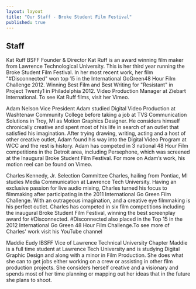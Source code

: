 ```yaml
---
layout: layout
title: "Our Staff - Broke Student Film Festival"
published: true
---
```


## Staff


Kat Ruff
BSFF Founder & Director
Kat Ruff is an award winning film maker from Lawrence Technological University. This is her third year running the Broke Student Film Festival. In her most recent work, her film "#Disconnected" won top 15 in the International GoGreen48 Hour Film Challenge 2012. Winning Best Film and Best Writing for "Resistant" in Project Twenty1 in Philadelphia 2012. Video Production Manager at Ziebart International. To see Kat Ruff films, visit her  Vimeo. 


Adam Nelson
Vice President 
Adam studied Digital Video Production at Washtenaw Community College before taking a job at TVS Communication Solutions in Troy, MI as Motion Graphics Designer. He considers himself chronically creative and spent most of his life in search of an outlet that satisfied his imagination. After trying drawing, writing, acting and a host of other creative outlet, Adam found his way into the Digital Video Program at WCC and the rest is history.
Adam has competed in 3 national 48 Hour Film competitions in the Detroit area, including Persephone, which was screened at the Inaugural Broke Student Film Festival.
For more on Adam’s work, his motion reel can be found on Vimeo.


Charles Kennedy, Jr.
Selection Committee
Charles, hailing from Pontiac, MI studies Media Communication at Lawrence Tech University. Having an exclusive passion for live audio mixing, Charles turned his focus to filmmaking after participating in the 2011 International Go Green Film Challenge. With an outrageous imagination, and a creative eye filmmaking is his perfect outlet. Charles has competed in six film competitions including the inaugural Broke Student Film Festival, winning the best screenplay award for #Disconnected. #Disconnected also placed in the Top 15 in the 2012 International Go Green 48 Hour Film Challenge.To see more of Charles' work visit his YouTube channel 



Maddie Eudy
IBSFF Vice of Lawrence Technical University Chapter
Maddie is a full time student at Lawrence Tech University and is studying Digital Graphic Design and along with a minor in Film Production. She does what she can to get jobs either working on a crew or assisting in other film production projects. She considers herself creative and a visionary and spends most of her time planning or mapping out her ideas that in the future she plans to shoot.






